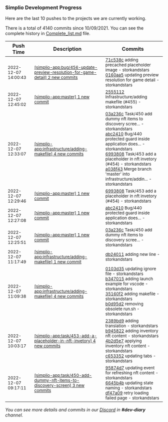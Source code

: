 
### Simplio Development Progress

Here are the last 10 pushes to the projects we are currently working.

There is a total of 4140 commits since 10/09/2021. You can see the complete history in
 [Complete_list.md](Complete_list.md) file.

| Push Time | Description | Commits |
| --- | --- | --- |
| <sub>2022-12-07 14:00:43</sub> | <sub>[[simplio-app:bug/456\-update\-preview\-resolution\-for\-game\-detail] 2 new commits](https://github.com/SimplioOfficial/simplio-app/compare/2555112ad53c...0160aa545e2b)</sub> | <sub>[71c538c](https://github.com/SimplioOfficial/simplio-app/commit/71c538cf02459c5338d0162098cbc8afbc2ed7fd) adding precached placeholder image - storkandstars<br>[0160aa5](https://github.com/SimplioOfficial/simplio-app/commit/0160aa545e2b72e4de8f71b55aafb95a47e1cbd9) updating preview resolution for game detail - storkandstars</sub> |
| <sub>2022-12-07 12:45:02</sub> | <sub>[[simplio-app:master] 1 new commit](https://github.com/SimplioOfficial/simplio-app/commit/2555112ad53c74ae444db4bd5efe559e213ed494)</sub> | <sub>[2555112](https://github.com/SimplioOfficial/simplio-app/commit/2555112ad53c74ae444db4bd5efe559e213ed494) Infrastructure/adding makefile (#455) - storkandstars</sub> |
| <sub>2022-12-07 12:33:07</sub> | <sub>[[simplio-app:infrastructure/adding\-makefile] 4 new commits](https://github.com/SimplioOfficial/simplio-app/compare/db24011cdc05...a038f4321f4c)</sub> | <sub>[03a236c](https://github.com/SimplioOfficial/simplio-app/commit/03a236ce9ac9840dc978a505317e54fcecfac3eb) Task/450 add dummy nft items to discovery scree... - storkandstars<br>[abc2410](https://github.com/SimplioOfficial/simplio-app/commit/abc2410b206b525886b627678f5e2d13f904c0d1) Bug/440 protected guard inside application does... - storkandstars<br>[6993808](https://github.com/SimplioOfficial/simplio-app/commit/69938085b71cd6ad91117020dd7b3a1551291ba2) Task/453 add a placeholder in nft invetory (#454) - storkandstars<br>[a038f43](https://github.com/SimplioOfficial/simplio-app/commit/a038f4321f4cbbb15fa4f7a576a5fe8c3e80dfe5) Merge branch 'master' into infrastructure/addin... - storkandstars</sub> |
| <sub>2022-12-07 12:29:46</sub> | <sub>[[simplio-app:master] 1 new commit](https://github.com/SimplioOfficial/simplio-app/commit/69938085b71cd6ad91117020dd7b3a1551291ba2)</sub> | <sub>[6993808](https://github.com/SimplioOfficial/simplio-app/commit/69938085b71cd6ad91117020dd7b3a1551291ba2) Task/453 add a placeholder in nft invetory (#454) - storkandstars</sub> |
| <sub>2022-12-07 12:27:08</sub> | <sub>[[simplio-app:master] 1 new commit](https://github.com/SimplioOfficial/simplio-app/commit/abc2410b206b525886b627678f5e2d13f904c0d1)</sub> | <sub>[abc2410](https://github.com/SimplioOfficial/simplio-app/commit/abc2410b206b525886b627678f5e2d13f904c0d1) Bug/440 protected guard inside application does... - storkandstars</sub> |
| <sub>2022-12-07 12:25:51</sub> | <sub>[[simplio-app:master] 1 new commit](https://github.com/SimplioOfficial/simplio-app/commit/03a236ce9ac9840dc978a505317e54fcecfac3eb)</sub> | <sub>[03a236c](https://github.com/SimplioOfficial/simplio-app/commit/03a236ce9ac9840dc978a505317e54fcecfac3eb) Task/450 add dummy nft items to discovery scree... - storkandstars</sub> |
| <sub>2022-12-07 11:17:49</sub> | <sub>[[simplio-app:infrastructure/adding\-makefile] 1 new commit](https://github.com/SimplioOfficial/simplio-app/commit/db24011cdc0566ba6cd8af6cbf3b03b1cf5fa3fc)</sub> | <sub>[db24011](https://github.com/SimplioOfficial/simplio-app/commit/db24011cdc0566ba6cd8af6cbf3b03b1cf5fa3fc) adding new line - storkandstars</sub> |
| <sub>2022-12-07 11:09:38</sub> | <sub>[[simplio-app:infrastructure/adding\-makefile] 4 new commits](https://github.com/SimplioOfficial/simplio-app/compare/0103d35fd3c2^...b0d95d24a31c)</sub> | <sub>[0103d35](https://github.com/SimplioOfficial/simplio-app/commit/0103d35fd3c2ff2da10724f2c507757f8541f8aa) updating ignore file - storkandstars<br>[b347015](https://github.com/SimplioOfficial/simplio-app/commit/b347015e553ce507ab6d47728c36c1cd68697283) adding launch example for vscode - storkandstars<br>[35160f2](https://github.com/SimplioOfficial/simplio-app/commit/35160f2f7c414a17e8f2395f91b65bb2b89a572a) adding makefile - storkandstars<br>[b0d95d2](https://github.com/SimplioOfficial/simplio-app/commit/b0d95d24a31cd9a04ecf6391ef92701a6ea01f6f) removing obsolete run.sh - storkandstars</sub> |
| <sub>2022-12-07 10:03:17</sub> | <sub>[[simplio-app:task/453\-add\-a\-placeholder\-in\-nft\-invetory] 4 new commits](https://github.com/SimplioOfficial/simplio-app/compare/60715df111c9...c65335201ff4)</sub> | <sub>[2389bd9](https://github.com/SimplioOfficial/simplio-app/commit/2389bd965f0885592bb9d4f2e7aa56b2704c68c0) adding translation - storkandstars<br>[b945822](https://github.com/SimplioOfficial/simplio-app/commit/b945822559c77fa9748a2f95f9beb53b83e8d687) adding inventory nft content - storkandstars<br>[4b2d5e7](https://github.com/SimplioOfficial/simplio-app/commit/4b2d5e791539a3c0f792735e1e17e14b2733e7f6) applying inventory nft content - storkandstars<br>[c653352](https://github.com/SimplioOfficial/simplio-app/commit/c65335201ff4d9a7376a808272873aef877aa929) updating tabs - storkandstars</sub> |
| <sub>2022-12-07 09:17:11</sub> | <sub>[[simplio-app:task/450\-add\-dummy\-nft\-items\-to\-discovery\-screen] 3 new commits](https://github.com/SimplioOfficial/simplio-app/compare/e688caa9cf77...df47a097d189)</sub> | <sub>[95874d7](https://github.com/SimplioOfficial/simplio-app/commit/95874d71e3691866e6946afa2539ce1503ff14de) updating event for refreshing nft content - storkandstars<br>[6645b4b](https://github.com/SimplioOfficial/simplio-app/commit/6645b4bf9f14292b921dba7a82855f8ff2b1a61a) updating state naming - storkandstars<br>[df47a09](https://github.com/SimplioOfficial/simplio-app/commit/df47a097d1890351e99c147b8542ef424ab43e44) retry loading failed page - storkandstars</sub> |

_You can see more details and commits in our [Discord](https://discord.gg/aKhjuwZmdP) in **#dev-diary** channel._
